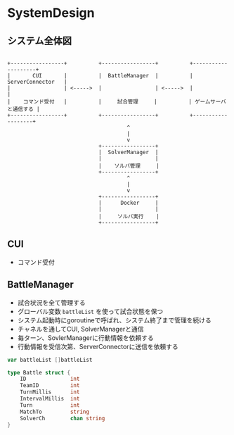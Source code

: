 # SystemDesign

## システム全体図

```

+-----------------+          +-----------------+          +--------------------+
|       CUI       |          |  BattleManager  |          |  ServerConnector   |
|                 | <----->  |                 | <----->  |                    |
|    コマンド受付   |          |     試合管理     |          | ゲームサーバと通信する |
+-----------------+          +-----------------+          +-------------------+
                                      ^
                                      |
                                      v
                             +-----------------+
                             |  SolverManager  |
                             |                 |
                             |    ソルバ管理     |
                             +-----------------+
                                      ^
                                      |
                                      v
                             +-----------------+
                             |      Docker     |
                             |                 |
                             |     ソルバ実行    |
                             +-----------------+

```

## CUI

- コマンド受付

## BattleManager

- 試合状況を全て管理する
- グローバル変数 `battleList` を使って試合状態を保つ
- システム起動時にgoroutineで呼ばれ、システム終了まで管理を続ける
- チャネルを通してCUI, SolverManagerと通信
- 毎ターン、SovlerManagerに行動情報を依頼する
- 行動情報を受信次第、ServerConnectorに送信を依頼する

```go
var battleList []battleList

type Battle struct {
    ID              int
    TeamID          int
    TurnMillis      int
    IntervalMillis  int
    Turn            int
    MatchTo         string
    SolverCh        chan string
}
```